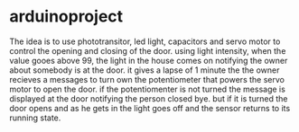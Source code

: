 # arduinoproject
The idea is to use phototransitor, led light, capacitors and servo motor to control the opening and closing of the door.
using light intensity, when the value gooes above 99, the light in the house comes on notifying the owner about somebody is at the door. 
it gives a lapse of 1 minute the the owner recieves a messages to turn own the potentiometer that powers the servo motor to open the door.
if the potentiomenter is not turned the message is displayed at the door notifying the person closed bye.
but if it is turned the door opens and as he gets in the light goes off and the sensor returns to its running state.
